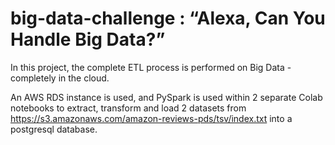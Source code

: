 # big-data-challenge : “Alexa, Can You Handle Big Data?”

In this project, the complete ETL process is performed on Big Data - completely in the cloud.

An AWS RDS instance is used, and PySpark is used within 2 separate Colab notebooks to extract, transform and load 2 datasets from https://s3.amazonaws.com/amazon-reviews-pds/tsv/index.txt into a postgresql database. 

